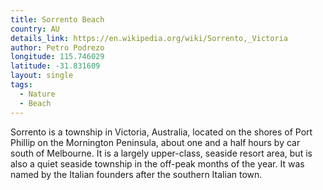 ```yaml
---
title: Sorrento Beach
country: AU
details_link: https://en.wikipedia.org/wiki/Sorrento,_Victoria
author: Petro Podrezo
longitude: 115.746029
latitude: -31.831609
layout: single
tags:
  - Nature
  - Beach
---
```

Sorrento is a township in Victoria, Australia, located on the shores of Port Phillip on the Mornington Peninsula, about one and a half hours by car south of Melbourne. It is a largely upper-class, seaside resort area, but is also a quiet seaside township in the off-peak months of the year. It was named by the Italian founders after the southern Italian town.
